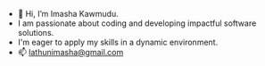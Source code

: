 - 👋 Hi, I’m Imasha Kawmudu.
- I am passionate about coding and developing impactful software solutions.
- I'm eager to apply my skills in a dynamic environment.
- 📫 lathunimasha@gmail.com

<!---
Lathu-Ima/Lathu-Ima is a ✨ special ✨ repository because its `README.md` (this file) appears on your GitHub profile.
You can click the Preview link to take a look at your changes.
--->
